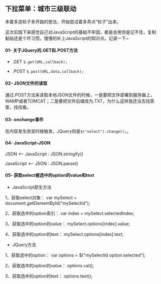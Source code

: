 ## 下拉菜单：城市三级联动

本着多造轮子多开路的想法，开始尝试着多弄点“轮子”出来。

这次实践下来感觉自己对JavaScript的基础不牢固，都是会用但是记不住，复制黏贴还是个坏习惯。慢慢的补上JavaScript的知识点。记录一下~

#### 01- 关于JQuery的.GET和.POST方法

* .GET
`$.get(URL,callback);`

* .POST
`$.post(URL,data,callback);`

#### 02- JSON文件的读取

通过.POST方法来读取本地JSON文件的时候，一是要把文件部署到服务器上，WAMP或者TOMCAT；二是要把文件后缀改为.TXT，为什么这样我还没去找答案，找找看。

#### 03- onchange事件

在内容发生改变时候触发，JQuery则是`$("select").change();`。

#### 04- JavaScript-JSON

JSON <-- JavaScript : JSON.stringify()

JavaScript <-- JSON : JSON.parse()

#### 05- 获取select被选中的option的value和text

* JavaScript原生方法

1、获取select对象： var mySelect = document.getElementById("mySelectId");

2、获取选中的option索引： var index = mySelect.selectedIndex;

3、获取选中的option的value： mySelect.options[index].value;

4、获取选中的option的text： mySelect.options[index].text;

* JQuery方法

1、获取选中的option： var options = $("mySelectId option:selected");

2、获取选中的option的value： options.val();

3、获取选中的option的text： options.text();
